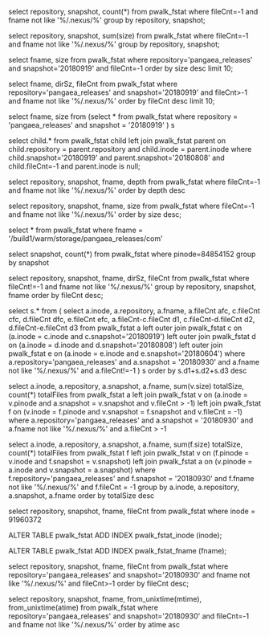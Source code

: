 select repository, snapshot, count(*) from pwalk_fstat where fileCnt=-1 and fname not like '%/.nexus/%' group by repository, snapshot;

select repository, snapshot, sum(size) from pwalk_fstat where fileCnt=-1 and fname not like '%/.nexus/%' group by repository, snapshot;

select fname, size from pwalk_fstat where repository='pangaea_releases' and snapshot='20180919' and fileCnt=-1 order by size desc limit 10;

select fname, dirSz, fileCnt from pwalk_fstat where repository='pangaea_releases' and snapshot='20180919' and fileCnt>-1 and fname not like '%/.nexus/%' order by fileCnt desc limit 10;

select fname, size from (select * from pwalk_fstat where repository = 'pangaea_releases' and snapshot = '20180919' ) s


select child.*
  from pwalk_fstat child
  left join pwalk_fstat parent on child.repository = parent.repository and child.inode = parent.inode
  where child.snapshot='20180919' and parent.snapshot='20180808' and child.fileCnt=-1 and parent.inode is null;




select repository, snapshot, fname, depth from pwalk_fstat where fileCnt=-1 and fname not like '%/.nexus/%' order by depth desc

select repository, snapshot, fname, size from pwalk_fstat where fileCnt=-1 and fname not like '%/.nexus/%' order by size desc;

select * from pwalk_fstat where fname = '/build1/warm/storage/pangaea_releases/com'

select snapshot, count(*) from pwalk_fstat where pinode=84854152 group by snapshot

select repository, snapshot, fname, dirSz, fileCnt from pwalk_fstat where fileCnt!=-1 and fname not like '%/.nexus/%' group by repository, snapshot, fname order by fileCnt desc;

select s.* from (
select a.inode, a.repository, a.fname, a.fileCnt afc, c.fileCnt cfc, d.fileCnt dfc, e.fileCnt efc, a.fileCnt-c.fileCnt d1, c.fileCnt-d.fileCnt d2, d.fileCnt-e.fileCnt d3 from pwalk_fstat a
  left outer join pwalk_fstat c on (a.inode = c.inode and c.snapshot='20180919')
  left outer join pwalk_fstat d on (a.inode = d.inode and d.snapshot='20180808')
  left outer join pwalk_fstat e on (a.inode = e.inode and e.snapshot='20180604')
  where a.repository='pangaea_releases' and a.snapshot = '20180930' and a.fname not like '%/.nexus/%' and a.fileCnt!=-1
) s order by s.d1+s.d2+s.d3 desc

select a.inode, a.repository, a.snapshot, a.fname, sum(v.size) totalSize, count(*) totalFiles from pwalk_fstat a
  left join pwalk_fstat v on (a.inode = v.pinode and a.snapshot = v.snapshot and v.fileCnt > -1)
  left join pwalk_fstat f on (v.inode = f.pinode and v.snapshot = f.snapshot and v.fileCnt = -1)
  where a.repository='pangaea_releases' and a.snapshot = '20180930' and a.fname not like '%/.nexus/%' and a.fileCnt > -1

select a.inode, a.repository, a.snapshot, a.fname, sum(f.size) totalSize, count(*) totalFiles from pwalk_fstat f
  left join pwalk_fstat v on (f.pinode = v.inode and f.snapshot = v.snapshot)
  left join pwalk_fstat a on (v.pinode = a.inode and v.snapshot = a.snapshot)
  where f.repository='pangaea_releases' and f.snapshot = '20180930' and f.fname not like '%/.nexus/%' and f.fileCnt = -1
  group by a.inode, a.repository, a.snapshot, a.fname
  order by totalSize desc
  
select repository, snapshot, fname, fileCnt from pwalk_fstat where inode = 91960372

  ALTER TABLE pwalk_fstat
  ADD INDEX pwalk_fstat_inode
    (inode);

  ALTER TABLE pwalk_fstat
  ADD INDEX pwalk_fstat_fname
    (fname);

select repository, snapshot, fname, fileCnt from pwalk_fstat where repository='pangaea_releases' and snapshot='20180930' and fname not like '%/.nexus/%' and fileCnt>-1 order by fileCnt desc;

select repository, snapshot, fname, from_unixtime(mtime), from_unixtime(atime) from pwalk_fstat where repository='pangaea_releases' and snapshot='20180930' and fileCnt=-1 and fname not like '%/.nexus/%' order by atime asc


